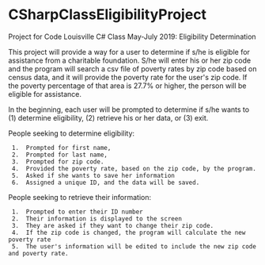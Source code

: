# CSharpClassEligibilityProject
Project for Code Louisville C# Class May-July 2019:  Eligibility Determination

This project will provide a way for a user to determine if s/he is eligible for assistance from a charitable foundation.  S/he will enter his or her zip code and the program will search a csv file of poverty rates by zip code based on census data, and it will provide the poverty rate for the user's zip code.  If the poverty percentage of that area is 27.7% or higher, the person will be eligible for assistance.  

In the beginning, each user will be prompted to determine if s/he wants to (1) determine eligibility, (2) retrieve his or her data, or (3) exit.  

People seeking to determine eligibility: 

     1.  Prompted for first name, 
     2.  Prompted for last name, 
     3.  Prompted for zip code.  
     4.  Provided the poverty rate, based on the zip code, by the program.  
     5.  Asked if she wants to save her information
     6.  Assigned a unique ID, and the data will be saved.

People seeking to retrieve their information:

     1.  Prompted to enter their ID number
     2.  Their information is displayed to the screen
     3.  They are asked if they want to change their zip code.
     4.  If the zip code is changed, the program will calculate the new poverty rate
     5.  The user's information will be edited to include the new zip code and poverty rate.
